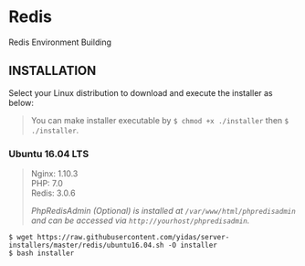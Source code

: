 Redis
=====

Redis Environment Building

INSTALLATION
------------

Select your Linux distribution to download and execute the installer as below:

> You can make installer executable by `$ chmod +x ./installer` then `$ ./installer`.

### Ubuntu 16.04 LTS

> Nginx: 1.10.3  
> PHP: 7.0  
> Redis: 3.0.6    
>
> *PhpRedisAdmin (Optional) is installed at `/var/www/html/phpredisadmin` and can be accessed via `http://yourhost/phpredisadmin`.*

```
$ wget https://raw.githubusercontent.com/yidas/server-installers/master/redis/ubuntu16.04.sh -O installer
$ bash installer
```
